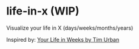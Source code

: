 # life-in-x (WIP)

Visualize your life in X (days/weeks/months/years)

Inspired by: [Your Life in Weeks by Tim Urban](https://waitbutwhy.com/2014/05/life-weeks.html)
